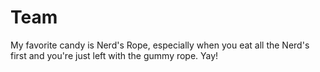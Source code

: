 # Team

My favorite candy is Nerd's Rope, especially when you eat all the Nerd's first and you're just left with the gummy rope. Yay!